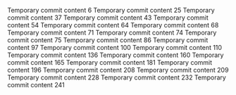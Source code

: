 Temporary commit content 6
Temporary commit content 25
Temporary commit content 37
Temporary commit content 43
Temporary commit content 54
Temporary commit content 64
Temporary commit content 68
Temporary commit content 71
Temporary commit content 74
Temporary commit content 75
Temporary commit content 86
Temporary commit content 97
Temporary commit content 100
Temporary commit content 110
Temporary commit content 136
Temporary commit content 160
Temporary commit content 165
Temporary commit content 181
Temporary commit content 196
Temporary commit content 208
Temporary commit content 209
Temporary commit content 228
Temporary commit content 232
Temporary commit content 241

